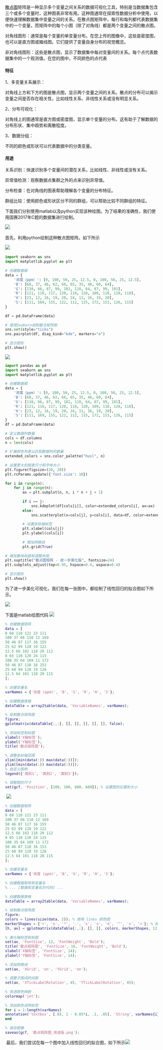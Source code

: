 [散点图](https://so.csdn.net/so/search?q=%E6%95%A3%E7%82%B9%E5%9B%BE&spm=1001.2101.3001.7020)矩阵是一种显示多个变量之间关系的数据可视化工具，特别是当数据集包含三个或多个变量时，这种图表非常有用。这种图通常在探索性数据分析中使用，以便快速理解数据集中变量之间的关系。在散点图矩阵中，每行和每列都代表数据集中的一个变量，而矩阵中的每个小图（除了对角线）都是两个变量之间的散点图。

对角线图形：通常是每个变量的单变量分布。在您上传的图像中，这些是密度图，也可以是直方图或箱线图。它们提供了变量自身分布的视觉概览。

非对角线图形：这些是散点图，显示了数据集中每对变量间的关系。每个点代表数据集中的一个观测值。在您的图中，不同颜色的点代表

#### 特征

1、多变量关系展示：

对角线上方和下方的图是散点图，显示两个变量之间的关系。散点的分布可以揭示变量之间是否存在相关性，比如线性关系、非线性关系或没有明显关系。





2、分布可视化：

对角线上的图通常是直方图或密度图，显示单个变量的分布。这有助于了解数据的分布形状、集中趋势和离散程度。

3、数据分组：

不同的颜色或形状可以代表数据中的分类变量。

#### 用途

关系识别：快速识别多个变量间的潜在关系，比如线性、非线性或没有关系。

异常值检测：观察数据点集群之外的点来识别异常值。

分布检查：在对角线的图表帮助理解各个变量的分布特征。

群组比较：使用颜色或形状区分不同的群组，可以帮助比较不同群组的特征。

下面我们分别使用matlab以及python实现该种绘图。为了结果的准确性，我们使用国赛2017年C题的数据集进行绘制。

![](https://i-blog.csdnimg.cn/blog_migrate/08d1573e5a0e7a245f382ee8807d7a5e.png) 

首先，利用python绘制这种散点图矩阵。如下所示 

![](https://i-blog.csdnimg.cn/blog_migrate/fd0c4a09c33101931d634ea2e6d3b5cb.png) 

```python
import seaborn as sns
import matplotlib.pyplot as plt
 
# 创建数据框
data = {
    '浓度（ppm）': [0, 100, 50, 25, 12.5, 0, 100, 50, 25, 12.5],
    'B': [68, 37, 46, 62, 66, 65, 35, 46, 60, 64],
    'G': [110, 66, 87, 99, 102, 110, 64, 87, 99, 101],
    'R': [121, 110, 117, 120, 118, 120, 109, 118, 120, 118],
    'H': [23, 12, 16, 19, 20, 24, 11, 16, 19, 20],
    'S': [111, 169, 155, 122, 112, 115, 172, 153, 126, 115]
}
 
df = pd.DataFrame(data)
 
# 使用Seaborn绘制散点矩阵图
sns.set(style="ticks")
sns.pairplot(df, diag_kind="kde", markers="o")
 
# 显示图形
plt.show()
```

![](https://i-blog.csdnimg.cn/blog_migrate/ae9ac68e0654136428900fb28eca3e02.png)

```python
import pandas as pd
import seaborn as sns
import matplotlib.pyplot as plt
 
# 创建数据框
data = {
    '浓度（ppm）': [0, 100, 50, 25, 12.5, 0, 100, 50, 25, 12.5],
    'B': [68, 37, 46, 62, 66, 65, 35, 46, 60, 64],
    'G': [110, 66, 87, 99, 102, 110, 64, 87, 99, 101],
    'R': [121, 110, 117, 120, 118, 120, 109, 118, 120, 118],
    'H': [23, 12, 16, 19, 20, 24, 11, 16, 19, 20],
    'S': [111, 169, 155, 122, 112, 115, 172, 153, 126, 115]
}
df = pd.DataFrame(data)
 
# 定义数据列数量
cols = df.columns
n = len(cols)
 
# 扩展颜色列表以匹配数据列的数量
extended_colors = sns.color_palette("husl", n)
 
# 设置更大的图表尺寸和字体大小
plt.figure(figsize=(20, 20))
plt.rcParams.update({'font.size': 10})
 
for i in range(n):
    for j in range(n):
        ax = plt.subplot(n, n, i * n + j + 1)
 
        if i == j:
            sns.kdeplot(df[cols[i]], color=extended_colors[i], ax=ax)
        else:
            sns.scatterplot(x=cols[j], y=cols[i], data=df, color=extended_colors[j], ax=ax)
 
        # 设置坐标轴标签
        plt.xlabel(cols[j])
        plt.ylabel(cols[i])
 
        # 增加网格线
        plt.grid(True)
 
# 增加整体标题和调整布局
plt.suptitle("散点图矩阵 - 进一步美化版", fontsize=24)
plt.subplots_adjust(top=0.95, hspace=0.4, wspace=0.4)
 
# 显示图形
plt.show()

```

为了进一步美化可视化，我们在每一张图中，都绘制了线性回归的拟合图如下所示。

![](https://i-blog.csdnimg.cn/blog_migrate/8f65259e71f121e45f00a59de9f01e12.png) 

下面是matlab绘图代码 ![](https://i-blog.csdnimg.cn/blog_migrate/6b40d0be76f773b1b14608dee4c92fbb.png)

```Matlab
% 创建数据矩阵
data = [
0 68 110 121 23 111
100 37 66 110 12 169
50 46 87 117 16 155
25 62 99 120 19 122
12.5 66 102 118 20 112
0 65 110 120 24 115
100 35 64 109 11 172
50 46 87 118 16 153
25 60 99 120 19 126
12.5 64 101 118 20 115
];
 
% 创建变量名
varNames = {'浓度 (ppm)', 'B', 'G', 'R', 'H', 'S'};
 
% 创建数据表格
dataTable = array2table(data, 'VariableNames', varNames);
 
% 绘制散点矩阵图
figure;
gplotmatrix(dataTable{:,:}, [], [], [], [], [], false);
 
% 添加标签和标题
xlabel('X轴标签');
ylabel('Y轴标签');
title('散点矩阵图');
 
% 调整坐标轴范围
xlim([min(data(:)) max(data(:))]);
ylim([min(data(:)) max(data(:))]);
% 自定义图例
legend({'类别1', '类别2', '类别3'});
 
% 调整图的尺寸
set(gcf, 'Position', [100, 100, 800, 600]); % 设置图的位置和大小
```

 ![](https://i-blog.csdnimg.cn/blog_migrate/a17eb3788da432494580180e535bf130.png)

```Matlab
% 创建数据矩阵
data = [
0 68 110 121 23 111
100 37 66 110 12 169
50 46 87 117 16 155
25 62 99 120 19 122
12.5 66 102 118 20 112
0 65 110 120 24 115
100 35 64 109 11 172
50 46 87 118 16 153
25 60 99 120 19 126
12.5 64 101 118 20 115
];
 
% 创建变量名
varNames = {'浓度 (ppm)', 'B', 'G', 'R', 'H', 'S'};
 
% 创建数据矩阵和变量名
% ... [数据和变量名的代码] ...
 
% 创建数据表格
dataTable = array2table(data, 'VariableNames', varNames);
 
% 绘制散点矩阵图
figure;
colors = lines(size(data, 2)); % 使用 lines 颜色图
markerShapes = {'+', 'o', '*', '.', 'x', 's', 'd', '^', 'v', '>'}; % 标记形状
[h, ax] = gplotmatrix(dataTable{:,:}, [], [], colors, markerShapes, 12, 'on', 'hist', varNames, varNames);
 
% 美化轴标签和标题
set(ax, 'FontSize', 12, 'FontWeight', 'Bold');
title('散点矩阵图', 'FontSize', 16, 'FontWeight', 'Bold');
xlabel('X轴标签', 'FontSize', 14);
ylabel('Y轴标签', 'FontSize', 14);
 
% 添加网格线
set(ax, 'XGrid', 'on', 'YGrid', 'on');
 
% 调整子图间的间距
set(ax, 'XTickLabelRotation', 45, 'YTickLabelRotation', 45);
 
% 改进颜色映射
colormap('jet');
 
% 添加颜色说明标签
for i = 1:length(varNames)
annotation('textbox', [.85, 1 - 0.05*i, .1, .05], 'String', varNames{i}, 'Color', colors(i,:), 'EdgeColor', 'none');
end
 
% 保存图像
saveas(gcf, '散点矩阵图_改进版.png');
```

 最后，我们尝试在每一个图中加入线性回归的拟合图，如下所示![](https://i-blog.csdnimg.cn/blog_migrate/48e88c1f31905a34a04c7123e68e23af.png)